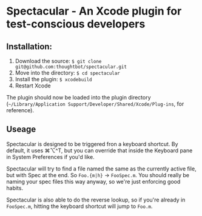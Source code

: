 # Spectacular - An Xcode plugin for test-conscious developers

## Installation:

1. Download the source: `$ git clone git@github.com:thoughtbot/spectacular.git`
2. Move into the directory: `$ cd spectacular`
3. Install the plugin: `$ xcodebuild`
4. Restart Xcode

The plugin should now be loaded into the plugin directory
(`~/Library/Application Support/Developer/Shared/Xcode/Plug-ins`,
for reference).

## Useage

Spectacular is designed to be triggered fron a keyboard shortcut. By default,
it uses ⌘⌥^T, but you can override that inside the Keyboard pane in System
Preferences if you'd like.

Spectacular will try to find a file named the same as the currently active
file, but with Spec at the end. So `Foo.{m|h}` -> `FooSpec.m`. You should
really be naming your spec files this way anyway, so we're just enforcing good
habits.

Spectacular is also able to do the reverse lookup, so if you're already in
`FooSpec.m`, hitting the keyboard shortcut will jump to `Foo.m`.
